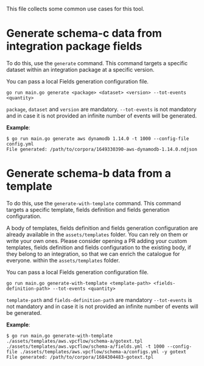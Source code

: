 This file collects some common use cases for this tool.

# Generate schema-c data from integration package fields

To do this, use the `generate` command. This command targets a specific dataset within an integration package at a specific version.

You can pass a local Fields generation configuration file.

`go run main.go generate <package> <dataset> <version> --tot-events <quantity>`

`package`, `dataset` and `version` are mandatory. `--tot-events` is not mandatory and in case it is not provided an infinite number of events will be generated.

**Example**:

```shell
$ go run main.go generate aws dynamodb 1.14.0 -t 1000 --config-file config.yml
File generated: /path/to/corpora/1649330390-aws-dynamodb-1.14.0.ndjson
```

# Generate schema-b data from a template

To do this, use the `generate-with-template` command. This command targets a specific template, fields definition and fields generation configuration.

A body of templates, fields definition and fields generation configuration are already available in the `assets/templates` folder. You can rely on them or write your own ones. Please consider opening a PR adding your custom templates, fields definition and fields configuration to the existing body, if they belong to an integration, so that we can enrich the catalogue for everyone.
 within the `assets/templates` folder.

You can pass a local Fields generation configuration file.

`go run main.go generate-with-template <template-path> <fields-definition-path> --tot-events <quantity>`

`template-path` and `fields-definition-path` are mandatory `--tot-events` is not mandatory and in case it is not provided an infinite number of events will be generated.

**Example**:

```shell
$ go run main.go generate-with-template ./assets/templates/aws.vpcflow/schema-a/gotext.tpl ./assets/templates/aws.vpcflow/schema-a/fields.yml -t 1000 --config-file ./assets/templates/aws.vpcflow/schema-a/configs.yml -y gotext
File generated: /path/to/corpora/1684304483-gotext.tpl
```

